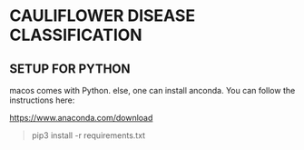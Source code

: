 # CAULIFLOWER DISEASE CLASSIFICATION

## SETUP FOR PYTHON

macos comes with Python.
else,
one can install anconda. You can follow the instructions here:

https://www.anaconda.com/download


> pip3 install -r requirements.txt

